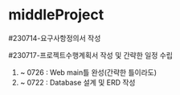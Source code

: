 # middleProject

#230714-요구사항정의서 작성

#230717-프로젝트수행계획서 작성 및 간략한 일정 수립
  1. ~ 0726 : Web main틀 완성(간략한 틀이라도)
  2. ~ 0722 : Database 설계 및 ERD 작성

